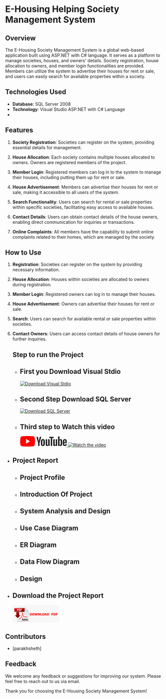# E-Housing Helping Society Management System

## Overview

The E-Housing Society Management System is a global web-based application built using ASP.NET with C# language. It serves as a platform to manage societies, houses, and owners' details. Society registration, house allocation to owners, and member login functionalities are provided. Members can utilize the system to advertise their houses for rent or sale, and users can easily search for available properties within a society.

## Technologies Used

- **Database**: SQL Server 2008
- **Technology**: Visual Studio ASP.NET with C# Language
- 

## Features

1. **Society Registration**: Societies can register on the system, providing essential details for management.
   
2. **House Allocation**: Each society contains multiple houses allocated to owners. Owners are registered members of the project.
   
3. **Member Login**: Registered members can log in to the system to manage their houses, including putting them up for rent or sale.
   
4. **House Advertisement**: Members can advertise their houses for rent or sale, making it accessible to all users of the system.
   
5. **Search Functionality**: Users can search for rental or sale properties within specific societies, facilitating easy access to available houses.
   
6. **Contact Details**: Users can obtain contact details of the house owners, enabling direct communication for inquiries or transactions.
   
7. **Online Complaints**: All members have the capability to submit online complaints related to their homes, which are managed by the society.

## How to Use

1. **Registration**: Societies can register on the system by providing necessary information.
   
2. **House Allocation**: Houses within societies are allocated to owners during registration.
   
3. **Member Login**: Registered owners can log in to manage their houses.
   
4. **House Advertisement**: Owners can advertise their houses for rent or sale.
   
5. **Search**: Users can search for available rental or sale properties within societies.
   
6. **Contact Owners**: Users can access contact details of house owners for further inquiries.

   ## Step to run the Project
   - ## First you Download Visual Stdio
     [![Download Visual Stdio](https://img.shields.io/badge/Download-Click%20Here-blue)](https://visualstudio.microsoft.com/)
   - ## Second Step Download SQL Server
     [![Download SQL Server](https://img.shields.io/badge/Download-Click%20Here-blue)](https://www.microsoft.com/en-in/sql-server/sql-server-downloads)

   - ## Third step to Watch this video
     <a href="https://www.youtube.com/watch?v=ghHzdcpq1Uk" target="_blank">
     <img src="button.png" alt="Watch the video" style="width:150px;height:auto;"/> <img src="https://img.shields.io/badge/Click%20Here-blue" alt="Watch the video" style="width:100px;height:auto;"/> 
     </a>

 - ## Project Report

   - ## Project Profile
   - ## Introduction Of Project
   - ## System Analysis and Design
   - ## Use Case Diagram
   - ## ER Diagram
   - ## Data Flow Diagram
   - ## Design
- ## Download the Project Report 
   <a href="https://drive.google.com/file/d/1gYeYhG3d0vRdivzVD3E-9qj2H_M9M73O/view?usp=sharing" target="_blank">
     <img src="pdf.png" alt="Watch the video" style="width:150px;height:auto;"/> 
     </a>

## Contributors

- [parakhsheth]


## Feedback

We welcome any feedback or suggestions for improving our system. Please feel free to reach out to us via email.

Thank you for choosing the E-Housing Society Management System!
